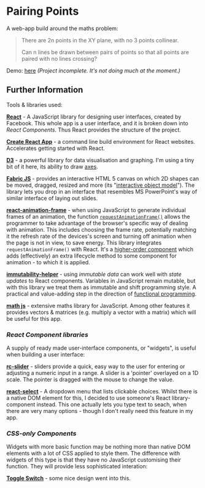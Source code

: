 # Pairing Points

A web-app build around the maths problem:

>There are 2n points in the XY plane, with no 3 points collinear.
>
>Can n lines be drawn between pairs of points so that all points are paired with no lines crossing?

Demo: [here](http://ralphbarton.co.uk/PairingPoints) _(Project incomplete. It's not doing much at the moment.)_

## Further Information

Tools & libraries used:

**[React](https://reactjs.org/)** - A JavaScript library for designing user interfaces, created by Facebook. This whole app is a user interface, and it is broken down into _React Components_. Thus React provides the structure of the project.

**[Create React App](https://github.com/facebook/create-react-app)** - a
command line build environment for React websites. Accelerates getting started with React.

**[D3](https://d3js.org/)** - a powerful library for data visualisation and graphing. I'm using a tiny bit of it here, its ability to draw [axes](https://github.com/d3/d3-axis).

**[Fabric JS](http://fabricjs.com/)** - provides an interactive HTML 5 canvas on which 2D shapes can be moved, dragged, resized and more (its "[interactive object model](http://fabricjs.com/fabric-intro-part-1)"). The library lets you drop in an interface that resembles MS PowerPoint's way of similar interface of laying out slides.

**[react-animation-frame](https://github.com/jamesseanwright/react-animation-frame)** - when using JavaScript to generate individual frames of an animation, the function [`requestAnimationFrame()`](https://developer.mozilla.org/en-US/docs/Web/API/window/requestAnimationFrame) allows the programmer to take advantage of the browser's specific way of dealing with animation. This includes choosing the frame rate, potentially matching it the refresh rate of the devices's screen and turning off animation when the page is not in view, to save energy. This library integrates `requestAnimationFrame()` with React. It's a [higher-order component](https://reactjs.org/docs/higher-order-components.html) which adds (effectively) an extra lifecycle method to some component for animation - to which it is applied.

**[immutability-helper](https://github.com/kolodny/immutability-helper)** - using *immutable data* can work well with *state updates* to React components. Variables in JavaScript remain mutable, but with this library we treat them as immutable and shift programming style. A practical and value-adding step in the direction of [functional programming](https://en.wikipedia.org/wiki/Functional_programming).

**[math js](http://mathjs.org/)** - extensive maths library for JavaScript. Among other features it provides vectors & matrices (e.g. multiply a vector with a matrix) which will be useful for this app.

### _React Component libraries_

A supply of ready made user-interface components, or "widgets", is useful when building a user interface:

**[rc-slider](https://github.com/react-component/slider)** - sliders provide a quick, easy way to the user for entering or adjusting a numeric input in a range. A slider is a 'pointer' overlayed on a 1D scale. The pointer is dragged with the mouse to change the value.

**[react-select](http://jedwatson.github.io/react-select/)** - A dropdown menu that lists clickable choices. Whilst there is a native DOM element for this, I decided to use someone's React library-component instead. This one actually lets you type text to seach, when there are very many options - though I don't really need this feature in my app.

### _CSS-only Components_

Widgets with more basic function may be nothing more than native DOM elements with a lot of CSS applied to style them. The difference with widgets of this type is that they have no JavaScript customising their function. They will provide less sophisticated interation:

**[Toggle Switch](https://codemyui.com/toggle-switch-with-onoff-state/)** - some nice design went into this.

